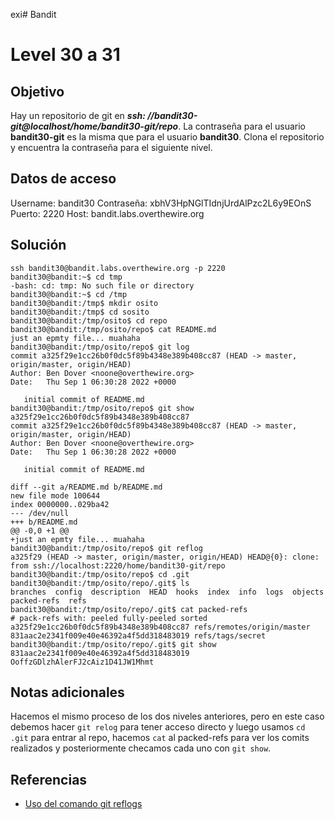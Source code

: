 exi# Bandit
# Level 30 a 31
## Objetivo
Hay un repositorio de git en ***ssh: //bandit30-git@localhost/home/bandit30-git/repo***. La contraseña para el usuario **bandit30-git** es la misma que para el usuario **bandit30**.
Clona el repositorio y encuentra la contraseña para el siguiente nivel.

## Datos de acceso
Username: bandit30
Contraseña: xbhV3HpNGlTIdnjUrdAlPzc2L6y9EOnS
Puerto: 2220
Host:  bandit.labs.overthewire.org

## Solución
 ```shell
ssh bandit30@bandit.labs.overthewire.org -p 2220
bandit30@bandit:~$ cd tmp
-bash: cd: tmp: No such file or directory
bandit30@bandit:~$ cd /tmp
bandit30@bandit:/tmp$ mkdir osito
bandit30@bandit:/tmp$ cd sosito
bandit30@bandit:/tmp/osito$ cd repo
bandit30@bandit:/tmp/osito/repo$ cat README.md
just an epmty file... muahaha
bandit30@bandit:/tmp/osito/repo$ git log
commit a325f29e1cc26b0f0dc5f89b4348e389b408cc87 (HEAD -> master, origin/master, origin/HEAD)
Author: Ben Dover <noone@overthewire.org>
Date:   Thu Sep 1 06:30:28 2022 +0000

    initial commit of README.md
bandit30@bandit:/tmp/osito/repo$ git show a325f29e1cc26b0f0dc5f89b4348e389b408cc87
commit a325f29e1cc26b0f0dc5f89b4348e389b408cc87 (HEAD -> master, origin/master, origin/HEAD)
Author: Ben Dover <noone@overthewire.org>
Date:   Thu Sep 1 06:30:28 2022 +0000

    initial commit of README.md

diff --git a/README.md b/README.md
new file mode 100644
index 0000000..029ba42
--- /dev/null
+++ b/README.md
@@ -0,0 +1 @@
+just an epmty file... muahaha
bandit30@bandit:/tmp/osito/repo$ git reflog
a325f29 (HEAD -> master, origin/master, origin/HEAD) HEAD@{0}: clone: from ssh://localhost:2220/home/bandit30-git/repo
bandit30@bandit:/tmp/osito/repo$ cd .git
bandit30@bandit:/tmp/osito/repo/.git$ ls
branches  config  description  HEAD  hooks  index  info  logs  objects  packed-refs  refs
bandit30@bandit:/tmp/osito/repo/.git$ cat packed-refs
# pack-refs with: peeled fully-peeled sorted
a325f29e1cc26b0f0dc5f89b4348e389b408cc87 refs/remotes/origin/master
831aac2e2341f009e40e46392a4f5dd318483019 refs/tags/secret
bandit30@bandit:/tmp/osito/repo/.git$ git show 831aac2e2341f009e40e46392a4f5dd318483019
OoffzGDlzhAlerFJ2cAiz1D41JW1Mhmt
```
 
## Notas adicionales
Hacemos el mismo proceso de los dos niveles anteriores, pero en este caso debemos hacer `git relog`  para tener acceso directo y luego usamos `cd .git` para entrar al repo, hacemos `cat` al packed-refs para ver los comits realizados y posteriormente checamos cada uno con `git show`.
 
## Referencias
- [Uso del comando git reflogs](https://www.atlassian.com/es/git/tutorials/rewriting-history/git-reflog)
